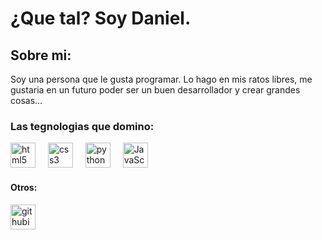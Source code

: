 <h1 align="left">¿Que tal? Soy Daniel. </h1>

<h2>Sobre mi: </h2>
  <div>
    <p>Soy una persona que le gusta programar. Lo hago en mis ratos libres, me gustaria en un futuro poder ser un buen desarrollador y crear grandes cosas...</p>
  </div>

<h3 align="left"> Las tegnologias que domino: </h3>

<div align="left">
  <img src="https://cdn.jsdelivr.net/gh/devicons/devicon/icons/html5/html5-original.svg" height="40" alt="html5 logo"  />
  <img width="12" />
  <img src="https://cdn.jsdelivr.net/gh/devicons/devicon/icons/css3/css3-original.svg" height="40" alt="css3 logo"  />
  <img width="12" />
  <img src="https://cdn.jsdelivr.net/gh/devicons/devicon/icons/python/python-original.svg" height="40" alt="python logo"  />
  <img width="12" />
  <img src="https://upload.wikimedia.org/wikipedia/commons/6/6a/JavaScript-logo.png" height="40" alt="JavaScript-logo">
</div>

<h4>Otros: </h4>

<div>
  <img src="https://i.pinimg.com/1200x/97/cb/12/97cb12c0c2a5bb62c2d6fdcb9dfd0428.jpg" height="40" alt="githubicon">
</div>

